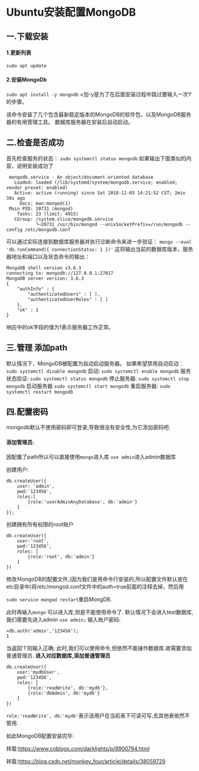 # Ubuntu安装配置MongoDB

## 一.下载安装

#### 1.更新列表

`sudo apt update`

#### 2.安装MongoDb

`sudo apt install -y mongodb`
×加-y是为了在后面安装过程中跳过要输入一次Y的步骤。

该命令安装了几个包含最新稳定版本的MongoDB的软件包，以及MongoDB服务器的有用管理工具。 数据库服务器在安装后自动启动。

## 二.检查是否成功

首先检查服务的状态：
`sudo systemctl status mongodb`
如果输出下面类似的内容，说明安装成功了
```
 mongodb.service - An object/document-oriented database
   Loaded: loaded (/lib/systemd/system/mongodb.service; enabled; vendor preset: enabled)
   Active: active (running) since Sat 2018-11-03 14:21:52 CST; 2min 38s ago
     Docs: man:mongod(1)
 Main PID: 20731 (mongod)
    Tasks: 23 (limit: 4915)
   CGroup: /system.slice/mongodb.service
           └─20731 /usr/bin/mongod --unixSocketPrefix=/run/mongodb --config /etc/mongodb.conf
```
可以通过实际连接到数据库服务器并执行诊断命令来进一步验证：
`mongo --eval 'db.runCommand({ connectionStatus: 1 })'`
这将输出当前的数据库版本，服务器地址和端口以及状态命令的输出：
```
MongoDB shell version v3.6.3
connecting to: mongodb://127.0.0.1:27017
MongoDB server version: 3.6.3
{
    "authInfo" : {
        "authenticatedUsers" : [ ],
        "authenticatedUserRoles" : [ ]
    },
    "ok" : 1
}

```
响应中的ok字段的值为1表示服务器工作正常。

## 三.管理 添加path
默认情况下，MongoDB被配置为自动启动服务器。 如果希望禁用自动启动：
`sudo systemctl disable mongodb`
启动:
`sudo systemctl enable mongodb`
服务状态验证:
`sudo systemctl status mongodb`
停止服务器:
`sudo systemctl stop mongodb`
启动服务器
`sudo systemctl start mongodb`
重启服务器:
`sudo systemctl restart mongodb`

## 四.配置密码

mongodb默认不使用密码即可登录,导致很没有安全性,为它添加密码吧.
#### 添加管理员:
因配置了path所以可以直接使用`mongo`进入库
`use admin`进入admin数据库

创建用户:
```
db.createUser({
	user: 'admin',
	pwd:'123456',
	roles:[
		{role:'userAdminAnyDatabase', db:'admin'}
	]
});
```
创建拥有所有权限的root账户
```
db.createUser({
	user:'root',
	pwd:'123456',
	roles: [
		{role:'root', db:'admin'}
	]
})
```

修改ＭongoDB的配置文件,(因为我们是用命令行安装的,所以配置文件默认放在etc目录中)将/etc/mongod.conf文件中的auth=true前面的注释去掉，然后用

`sudo service mongod restart`重启MongDB.

此时再输入`mongo` 可以进入库,但是不能使用命令了.
默认情况下会进入test数据库,我们需要先进入admin
`use admin;`
输入账户密码:
```
>db.auth('admin','123456');
1
```
当返回'1'则输入正确;
此时,我们可以使用命令,但依然不能操作数据库.故需要添加普通管理员.
**进入对应数据库,添加普通管理员**
```
db.createUser({
	user:'mydbUser',
	pwd:'123456',
	roles: [
		{role:'readWrite', db:'mydb'},
		{role:'dbAdmin', db:'mydb'}
	]
})
```
`role:'readWrite', db:'mydb'`表示该用户在当前表下可读可写,去其他表依然不管用.

如此MongoDB配置安装完毕.





转载:https://www.cnblogs.com/darklights/p/9900794.html


转载:https://blog.csdn.net/monkey_four/article/details/38059729



